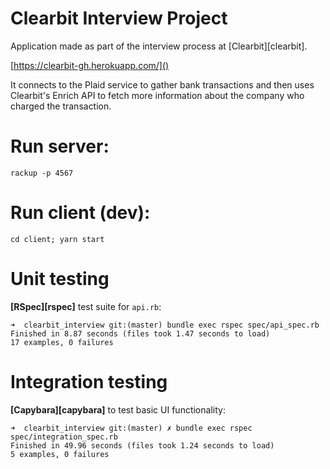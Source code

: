 # Clearbit Interview Project

Application made as part of the interview process at [Clearbit][clearbit].

[https://clearbit-gh.herokuapp.com/]()

It connects to the Plaid service to gather bank transactions and then
uses Clearbit's Enrich API to fetch more information about the company
who charged the transaction.

# Run server:

```
rackup -p 4567
```

# Run client (dev):

```
cd client; yarn start
```

# Unit testing

__[RSpec][rspec]__ test suite for `api.rb`:

```
➜  clearbit_interview git:(master) bundle exec rspec spec/api_spec.rb
Finished in 8.87 seconds (files took 1.47 seconds to load)
17 examples, 0 failures
```

# Integration testing

__[Capybara][capybara]__  to test basic UI functionality:

```
➜  clearbit_interview git:(master) ✗ bundle exec rspec spec/integration_spec.rb
Finished in 49.96 seconds (files took 1.24 seconds to load)
5 examples, 0 failures
```
